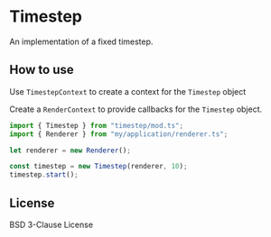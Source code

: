 # Timestep

An implementation of a fixed timestep.

## How to use

Use `TimestepContext` to create a context for the `Timestep` object

Create a `RenderContext` to provide callbacks for the `Timestep` object.

```ts
import { Timestep } from "timestep/mod.ts";
import { Renderer } from "my/application/renderer.ts";

let renderer = new Renderer();

const timestep = new Timestep(renderer, 10);
timestep.start();
```

## License

BSD 3-Clause License
